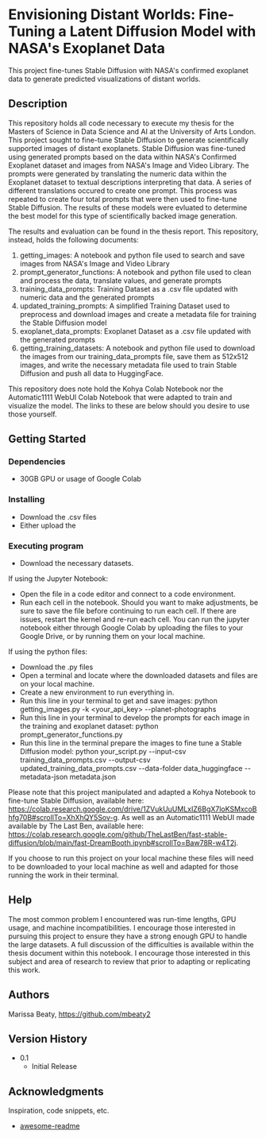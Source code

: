 # Envisioning Distant Worlds: Fine-Tuning a Latent Diffusion Model with NASA's Exoplanet Data

This project fine-tunes Stable Diffusion with NASA's confirmed exoplanet data to generate predicted visualizations of distant worlds. 

## Description

This repository holds all code necessary to execute my thesis for the Masters of Science in Data Science and AI at the University of Arts London. This project sought to fine-tune Stable Diffusion to generate scientifically supported images of distant exoplanets. Stable Diffusion was fine-tuned using generated prompts based on the data within NASA's Confirmed Exoplanet dataset and images from NASA's Image and Video Library. The prompts were generated by translating the numeric data within the Exoplanet dataset to textual descriptions interpreting that data. A series of different translations occured to create one prompt. This process was repeated to create four total prompts that were then used to fine-tune Stable Diffusion. The results of these models were evluated to determine the best model for this type of scientifically backed image generation. 

The results and evaluation can be found in the thesis report. This repository, instead, holds the following documents:

1. getting_images: A notebook and python file used to search and save images from NASA's Image and Video Library
2. prompt_generator_functions: A notebook and python file used to clean and process the data, translate values, and generate prompts
3. training_data_prompts: Training Dataset as a .csv file updated with numeric data and the generated prompts
4. updated_training_prompts: A simplified Training Dataset used to preprocess and download images and create a metadata file for training the Stable Diffusion model
5. exoplanet_data_prompts: Exoplanet Dataset as a .csv file updated with the generated prompts
6. getting_training_datasets: A notebook and python file used to download the images from our training_data_prompts file, save them as 512x512 images, and write the necessary metadata file used to train Stable Diffusion and push all data to HuggingFace.

This repository does note hold the Kohya Colab Notebook nor the Automatic1111 WebUI Colab Notebook that were adapted to train and visualize the model. The links to these are below should you desire to use those yourself. 

## Getting Started

### Dependencies

* 30GB GPU or usage of Google Colab

### Installing

* Download the .csv files
* Either upload the 

### Executing program

* Download the necessary datasets. 

If using the Jupyter Notebook:
* Open the file in a code editor and connect to a code environment.
* Run each cell in the notebook. Should you want to make adjustments, be sure to save the file before continuing to run each cell. If there are issues, restart the kernel and re-run each cell.
You can run the jupyter notebook either through Google Colab by uploading the files to your Google Drive, or by running them on your local machine. 

If using the python files:
* Download the .py files
* Open a terminal and locate where the downloaded datasets and files are on your local machine.
* Create a new environment to run everything in.
* Run this line in your terminal to get and save images: python getting_images.py -k <your_api_key> --planet-photographs
* Run this line in your terminal to develop the prompts for each image in the training and exoplanet dataset: python prompt_generator_functions.py
* Run this line in the terminal prepare the images to fine tune a Stable Diffusion model: python your_script.py --input-csv training_data_prompts.csv --output-csv updated_training_data_prompts.csv --data-folder data_huggingface --metadata-json metadata.json

Please note that this project manipulated and adapted a Kohya Notebook to fine-tune Stable Diffusion, available here: https://colab.research.google.com/drive/1ZVukUuUMLxIZ6BgX7loKSMxcoBhfg70B#scrollTo=XhXhQY5Sov-g. As well as an Automatic1111 WebUI made available by The Last Ben, available here: https://colab.research.google.com/github/TheLastBen/fast-stable-diffusion/blob/main/fast-DreamBooth.ipynb#scrollTo=Baw78R-w4T2j.

If you choose to run this project on your local machine these files will need to be downloaded to your local machine as well and adapted for those running the work in their terminal. 

## Help

The most common problem I encountered was run-time lengths, GPU usage, and machine incompatibilities. I encourage those interested in pursuing this project to ensure they have a strong enough GPU to handle the large datasets. A full discussion of the difficulties is available within the thesis document within this notebook. I encourage those interested in this subject and area of research to review that prior to adapting or replicating this work. 

## Authors

Marissa Beaty, https://github.com/mbeaty2

## Version History

* 0.1
    * Initial Release

## Acknowledgments

Inspiration, code snippets, etc.
* [awesome-readme](https://github.com/matiassingers/awesome-readme)
